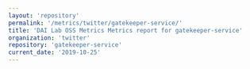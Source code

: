 ```yaml
---
layout: 'repository'
permalink: '/metrics/twitter/gatekeeper-service/'
title: 'DAI Lab OSS Metrics Metrics report for gatekeeper-service'
organization: 'twitter'
repository: 'gatekeeper-service'
current_date: '2019-10-25'
---
```

